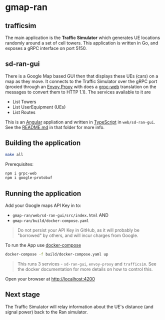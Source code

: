 # gmap-ran
## trafficsim
The main application is the **Traffic Simulator** which generates UE locations randomly
around a set of cell towers. This application is written in Go, and exposes a gRPC
interface on port 5150.

## sd-ran-gui
There is a Google Map based GUI then that displays these UEs (cars) on a map as they move.
It connects to the Traffic Simulator over the gRPC port (proxied through an [Envoy Proxy]
with does a [grpc-web] translation on the messages to convert them to
HTTP 1.1). The services available to it are

* List Towers
* List UserEquipment (UEs)
* List Routes

This is an [Angular] appliation and written in [TypeScript] in `web/sd-ran-gui`.
See the [README.md](web/sd-ran-gui/README.md) in that folder for more info.

## Building the application
```bash
make all
```

Prerequisites:
```bash
npm i grpc-web
npm i google-protobuf
```

## Running the application
Add your Google maps API Key in to:

* `gmap-ran/web/sd-ran-gui/src/index.html`
AND
* `gmap-ran/build/docker-compose.yaml`

> Do not persist your API Key in GitHub, as it will probably be "borrowed" by others,
>and will incur charges from Google.

To run the App use [docker-compose]
```bash
docker-compose -f build/docker-compose.yaml up
```

>This runs 3 services - `sd-ran-gui`, `envoy-proxy` and `trafficsim`. See the
>docker documentation for more details on how to control this.

Open your browser at [http://localhost:4200](http://localhost:4200)

## Next stage
The Traffic Simulator will relay information about the UE's distance (and signal power)
back to the Ran simulator.

[Angular]: https://angular.io/
[TypeScript]: https://www.typescriptlang.org/
[docker-compose]: https://docs.docker.com/compose/
[grpc-web]: https://github.com/grpc/grpc-web
[Envoy Proxy]: https://www.envoyproxy.io/
